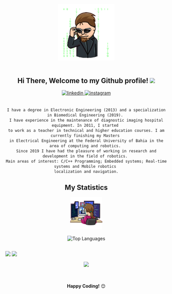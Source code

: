 <!-- ### Hi there 👋 -->



<div align="center">
<img width="35%" alt="Developer Illustration" src="https://github.com/NestorDP/NestorDP/blob/main/git_dev/file_4739.gif" />
<br />
<br />
<h2> Hi There, Welcome to my Github profile! <img src="https://github.com/abdoachhoubi/abdoachhoubi/blob/main/gifs/Hi.gif" width="30"></h2>
  
<a href="https://www.linkedin.com/in/nestorpneto/" target="_blank">
<img src=https://img.shields.io/badge/linkedin-%2300acee.svg?color=405DE6&style=for-the-badge&logo=linkedin&logoColor=white alt=linkedin style="margin-bottom: 5px;" />
</a>
<a href="https://www.instagram.com/nestordpn/" target="_blank">
<img src=https://img.shields.io/badge/instagram-%ff5851db.svg?color=C13584&style=for-the-badge&logo=instagram&logoColor=white alt=instagram style="margin-bottom: 5px;" />
</a>

<br />
<br />
<p align="left">
<!--START_SECTION:waka-->


<!--![Lines of code](https://img.shields.io/badge/From%20Hello%20World%20I%27ve%20Written-3%20Million%20lines%20of%20code-blue)-->


```text
I have a degree in Electronic Engineering (2013) and a specialization in Biomedical Engineering (2019). 
I have experience in the maintenance of diagnostic imaging hospital equipment. In 2011, I started 
to work as a teacher in technical and higher education courses. I am currently finishing my Masters 
in Electrical Engineering at the Federal University of Bahia in the area of computing and robotics. 
Since 2019 I have had the pleasure of working in research and development in the field of robotics. 
Main areas of interest: C/C++ Programming; Embedded systems; Real-time systems and Mobile robotics 
localization and navigation.

```


<!--END_SECTION:waka-->
  
</p>  

  

## My Statistics

<img width="20%" alt="Developer Illustration" src="https://github.com/NestorDP/NestorDP/blob/main/git_dev/file_4750.gif"/>
<br />
<br />
<img width="40%" src="https://github-readme-stats.vercel.app/api/top-langs/?username=NestorDP&layout=compact&theme=gotham&hide_border=true" alt="Top Languages"/> 
<br />
<br />  
<p align="left">
  <img width="49.5%" src="https://github-readme-stats.vercel.app/api?username=NestorDP&show_icons=true&theme=gotham&hide_border=true" />
  <img width="49.5%" src="https://github-readme-streak-stats.herokuapp.com/?user=NestorDP&theme=gotham&hide_border=true" />
</p>
<img width="80%" src="https://activity-graph.herokuapp.com/graph?username=NestorDP&theme=gotham&hide_border=true&area=tru" />

<br />
<br />
<br />

  
**Happy Coding!** 😊

